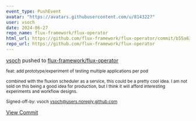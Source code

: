 ```yaml
---
event_type: PushEvent
avatar: "https://avatars.githubusercontent.com/u/814322?"
user: vsoch
date: 2024-06-27
repo_name: flux-framework/flux-operator
html_url: https://github.com/flux-framework/flux-operator/commit/b55a63233ac9c59ae00fc071bbd1842e7d1ca229
repo_url: https://github.com/flux-framework/flux-operator
---
```


<a href='https://github.com/vsoch' target='_blank'>vsoch</a> pushed to <a href='https://github.com/flux-framework/flux-operator' target='_blank'>flux-framework/flux-operator</a>

<small>feat: add prototype/experiment of testing multiple applications per pod

combined with the fluxion scheduler as a service,
this could be a pretty cool idea. I am not sold on this
being a good idea for production, but I think it will
afford interesting experiments and workflow designs.

Signed-off-by: vsoch <vsoch@users.noreply.github.com></small>

<a href='https://github.com/flux-framework/flux-operator/commit/b55a63233ac9c59ae00fc071bbd1842e7d1ca229' target='_blank'>View Commit</a>